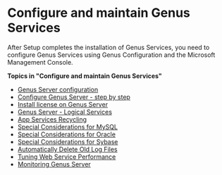 # Configure and maintain Genus Services

After Setup completes the installation of Genus Services, you need to configure Genus Services using Genus Configuration and the Microsoft Management Console.

**Topics in "Configure and maintain Genus Services"**
* [Genus Server configuration](genus-server-configuration.md)
* [Configure Genus Server - step by step](configure-genus-server--step-by-step.md)
* [Install license on Genus Server](../install-license-on-genus-server.md)
* [Genus Server - Logical Services](genus-server--logical-services.md)
* [App Services Recycling](app-services-recycling.md)
* [Special Considerations for MySQL](special-considerations-for-mysql.md)
* [Special Considerations for Oracle](special-considerations-for-oracle.md)
* [Special Considerations for Sybase](special-considerations-for-sybase.md)
* [Automatically Delete Old Log Files](automatically-delete-old-log-files.md)
* [Tuning Web Service Performance](tuning-web-service-performance.md)
* [Monitoring Genus Server](monitoring-genus-server.md)